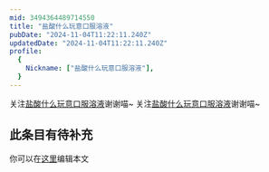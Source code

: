 ```yaml
---
mid: 3494364489714550
title: "盐酸什么玩意口服溶液"
pubDate: "2024-11-04T11:22:11.240Z"
updatedDate: "2024-11-04T11:22:11.240Z"
profile:
  {
    Nickname: ["盐酸什么玩意口服溶液"],
  }
---
```


关注[盐酸什么玩意口服溶液](https://space.bilibili.com/3494364489714550)谢谢喵~ 关注[盐酸什么玩意口服溶液](https://space.bilibili.com/3494364489714550)谢谢喵~

## 此条目有待补充
你可以在[这里](https://github.com/Yuhanawa/VTuber.ICU-Content/edit/master/v/盐酸什么玩意口服溶液/index.md)编辑本文
